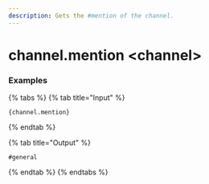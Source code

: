 ```yaml
---
description: Gets the #mention of the channel.
---
```


# channel.mention &lt;channel>

### Examples

{% tabs %}
{% tab title="Input" %}

```text
{channel.mention}
```

{% endtab %}

{% tab title="Output" %}

```text
#general
```

{% endtab %}
{% endtabs %}

